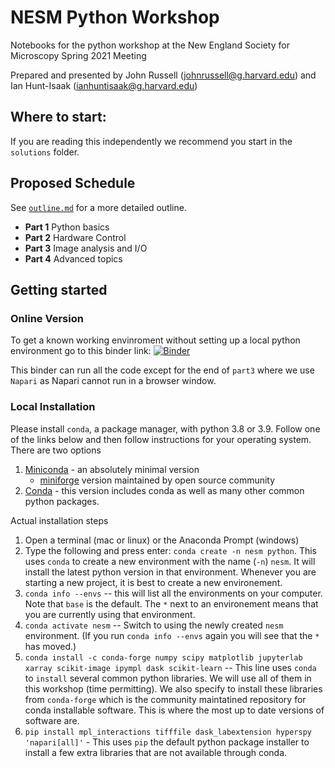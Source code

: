 # NESM Python Workshop
Notebooks for the python workshop at the New England Society for Microscopy Spring 2021 Meeting

Prepared and presented by John Russell (johnrussell@g.harvard.edu) and
Ian Hunt-Isaak (ianhuntisaak@g.harvard.edu)


## Where to start:

If you are reading this independently we recommend you start in the `solutions` folder.


## Proposed Schedule
See [`outline.md`](outline.md) for a more detailed outline.

- **Part 1** Python basics
- **Part 2** Hardware Control
- **Part 3** Image analysis and I/O
- **Part 4** Advanced topics

## Getting started

### Online Version

To get a known working envinroment without setting up a local python environment go to this binder link: [![Binder](https://mybinder.org/badge_logo.svg)](https://mybinder.org/v2/gh/Hekstra-Lab/nesm-python/spring-2021?urlpath=lab)

This binder can run all the code except for the end of `part3` where we use `Napari` as Napari cannot run in a browser window.

### Local Installation

Please install `conda`, a package manager, with python 3.8 or 3.9. Follow one of the links below and then follow instructions for your operating system. There are two options
1. [Miniconda](https://docs.conda.io/en/latest/miniconda.html) - an absolutely minimal version
    - [miniforge](https://github.com/conda-forge/miniforge#miniforge) version maintained by open source community
2. [Conda](https://conda.io/projects/conda/en/latest/user-guide/install/index.html#regular-installation) - this version includes conda as well as many other common python packages.


Actual installation steps

1. Open a terminal (mac or linux) or the Anaconda Prompt (windows)
1. Type the following and press enter: `conda create -n nesm python`. This uses `conda` to create a new environment with the name (`-n`) `nesm`. It will install the latest python version in that environment. Whenever you are starting a new project, it is best to create a new environement.
1. `conda info --envs` -- this will list all the environments on your computer. Note that `base` is the default. The `*` next to an environement means that you are currently using that environment.
1. `conda activate nesm` -- Switch to using the newly created `nesm` environment. (If you run `conda info --envs` again you will see that the `*` has moved.)
1. `conda install -c conda-forge numpy scipy matplotlib jupyterlab xarray scikit-image ipympl dask scikit-learn` -- This line uses `conda` to  `install` several common python libraries. We will use all of them in this workshop (time permitting). We also specify to install these libraries from `conda-forge` which is the community maintatined repository for conda installable software. This is where the most up to date versions of software are.
1. `pip install mpl_interactions tifffile dask_labextension hyperspy 'napari[all]'` - This uses `pip` the default python package installer to install a few extra libraries that are not available through conda.

